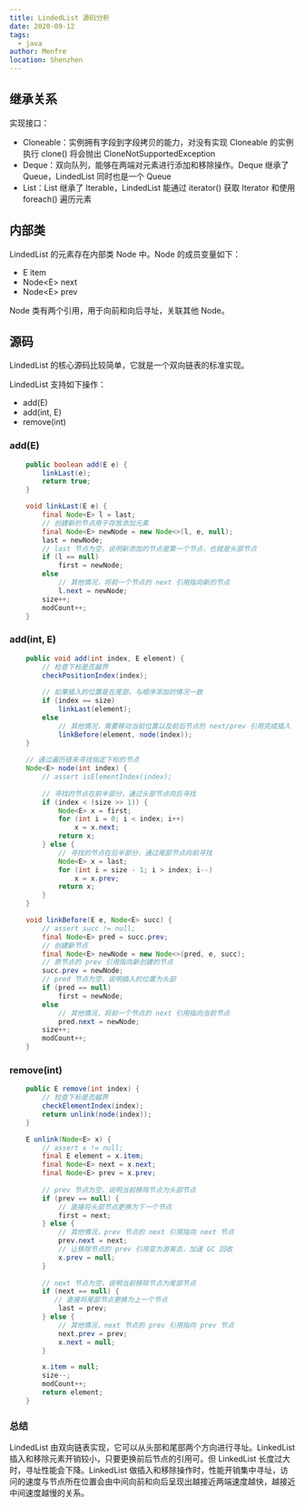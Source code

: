 ```yaml
---
title: LindedList 源码分析
date: 2020-09-12
tags: 
  - java
author: Menfre
location: Shenzhen
---
```


## 继承关系

实现接口：

* Cloneable：实例拥有字段到字段拷贝的能力，对没有实现 Cloneable 的实例执行 clone() 将会抛出 CloneNotSupportedException
* Deque：双向队列，能够在两端对元素进行添加和移除操作。Deque 继承了 Queue，LindedList 同时也是一个 Queue
* List：List 继承了 Iterable，LindedList 能通过 iterator() 获取 Iterator 和使用 foreach() 遍历元素

## 内部类

LindedList 的元素存在内部类 Node 中。Node 的成员变量如下：

* E item
* Node\<E> next
* Node\<E> prev

Node 类有两个引用，用于向前和向后寻址，关联其他 Node。

## 源码

LindedList 的核心源码比较简单，它就是一个双向链表的标准实现。

LindedList 支持如下操作：

* add(E)
* add(int, E)
* remove(int)

### add(E)

```java
    public boolean add(E e) {
        linkLast(e);
        return true;
    }

    void linkLast(E e) {
        final Node<E> l = last;
        // 创建新的节点用于存放添加元素
        final Node<E> newNode = new Node<>(l, e, null);
        last = newNode;
        // last 节点为空，说明新添加的节点是第一个节点，也就是头部节点
        if (l == null)
            first = newNode;
        else
            // 其他情况，将前一个节点的 next 引用指向新的节点 
            l.next = newNode;
        size++;
        modCount++;
    }
```

### add(int, E)

```java
    public void add(int index, E element) {
        // 检查下标是否越界
        checkPositionIndex(index);
					
        // 如果插入的位置是在尾部，与顺序添加的情况一致
        if (index == size)
            linkLast(element);
        else
            // 其他情况，需要移动当前位置以及前后节点的 next/prev 引用完成插入
            linkBefore(element, node(index));
    }
		
  	// 通过遍历链来寻找指定下标的节点
    Node<E> node(int index) {
        // assert isElementIndex(index);
				
      	// 寻找的节点在前半部分，通过头部节点向后寻找
        if (index < (size >> 1)) {
            Node<E> x = first;
            for (int i = 0; i < index; i++)
                x = x.next;
            return x;
        } else {
            // 寻找的节点在后半部分，通过尾部节点向前寻找
            Node<E> x = last;
            for (int i = size - 1; i > index; i--)
                x = x.prev;
            return x;
        }
    }

    void linkBefore(E e, Node<E> succ) {
        // assert succ != null;
        final Node<E> pred = succ.prev;
        // 创建新节点
        final Node<E> newNode = new Node<>(pred, e, succ);
        // 原节点的 prev 引用指向新创建的节点
        succ.prev = newNode;
        // pred 节点为空，说明插入的位置为头部
        if (pred == null)
            first = newNode;
        else
            // 其他情况，将前一个节点的 next 引用指向当前节点
            pred.next = newNode;
        size++;
        modCount++;
    }
```

### remove(int)

```java
    public E remove(int index) {
        // 检查下标是否越界
        checkElementIndex(index);
        return unlink(node(index));
    }

    E unlink(Node<E> x) {
        // assert x != null;
        final E element = x.item;
        final Node<E> next = x.next;
        final Node<E> prev = x.prev;
        
      	// prev 节点为空，说明当前移除节点为头部节点
        if (prev == null) {
            // 直接将头部节点更换为下一个节点
            first = next;
        } else {
            // 其他情况，prev 节点的 next 引用指向 next 节点 
            prev.next = next;
            // 让移除节点的 prev 引用变为游离态，加速 GC 回收
            x.prev = null;
        }
				
        // next 节点为空，说明当前移除节点为尾部节点
        if (next == null) {
           // 直接将尾部节点更换为上一个节点
            last = prev;
        } else {
            // 其他情况，next 节点的 prev 引用指向 prev 节点 
            next.prev = prev;
            x.next = null;
        }

        x.item = null;
        size--;
        modCount++;
        return element;
    }
```

### 总结

LindedList 由双向链表实现，它可以从头部和尾部两个方向进行寻址。LinkedList 插入和移除元素开销较小，只要更换前后节点的引用可。但 LinkedList 长度过大时，寻址性能会下降。LinkedList 做插入和移除操作时，性能开销集中寻址，访问的速度与节点所在位置会由中间向前和向后呈现出越接近两端速度越快，越接近中间速度越慢的关系。

 
 <comment/> 

 
 <comment/> 
